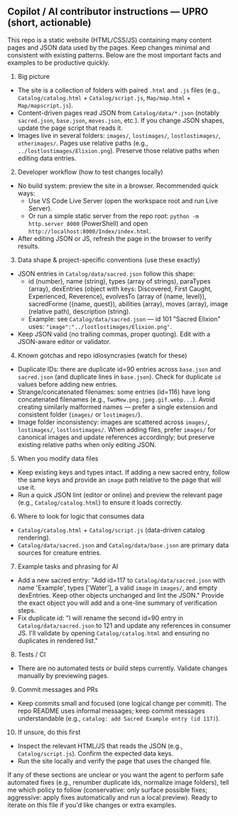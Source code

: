 ## Copilot / AI contributor instructions — UPRO (short, actionable)

This repo is a static website (HTML/CSS/JS) containing many content pages and JSON data used by the pages.
Keep changes minimal and consistent with existing patterns. Below are the most important facts and examples to be productive quickly.

1) Big picture
- The site is a collection of folders with paired `.html` and `.js` files (e.g., `Catalog/catalog.html` + `Catalog/script.js`, `Map/map.html` + `Map/mapscript.js`).
- Content-driven pages read JSON from `Catalog/data/*.json` (notably `sacred.json`, `base.json`, `moves.json`, etc.). If you change JSON shapes, update the page script that reads it.
- Images live in several folders: `images/`, `lostimages/`, `lostlostimages/`, `otherimages/`. Pages use relative paths (e.g., `../lostlostimages/Elixion.png`). Preserve those relative paths when editing data entries.

2) Developer workflow (how to test changes locally)
- No build system: preview the site in a browser. Recommended quick ways:
  - Use VS Code Live Server (open the workspace root and run Live Server).
  - Or run a simple static server from the repo root: `python -m http.server 8000` (PowerShell) and open `http://localhost:8000/Index/index.html`.
- After editing JSON or JS, refresh the page in the browser to verify results.

3) Data shape & project-specific conventions (use these exactly)
- JSON entries in `Catalog/data/sacred.json` follow this shape:
  - id (number), name (string), types (array of strings), paraTypes (array), dexEntries (object with keys: Discovered, First Caught, Experienced, Reverence), evolvesTo (array of {name, level}), sacredForme ({name, quest}), abilities (array), moves (array), image (relative path), description (string).
  - Example: see `Catalog/data/sacred.json` — id 101 "Sacred Elixion" uses: `"image":"../lostlostimages/Elixion.png"`.
- Keep JSON valid (no trailing commas, proper quoting). Edit with a JSON-aware editor or validator.

4) Known gotchas and repo idiosyncrasies (watch for these)
- Duplicate IDs: there are duplicate id=90 entries across `base.json` and `sacred.json` (and duplicate lines in `base.json`). Check for duplicate `id` values before adding new entries.
- Strange/concatenated filenames: some entries (id=116) have long concatenated filenames (e.g., `TwoMew.png.jpeg.gif.webp...`). Avoid creating similarly malformed names — prefer a single extension and consistent folder (`images/` or `lostimages/`).
- Image folder inconsistency: images are scattered across `images/`, `lostimages/`, `lostlostimages/`. When adding files, prefer `images/` for canonical images and update references accordingly; but preserve existing relative paths when only editing JSON.

5) When you modify data files
- Keep existing keys and types intact. If adding a new sacred entry, follow the same keys and provide an `image` path relative to the page that will use it.
- Run a quick JSON lint (editor or online) and preview the relevant page (e.g., `Catalog/catalog.html`) to ensure it loads correctly.

6) Where to look for logic that consumes data
- `Catalog/catalog.html` + `Catalog/script.js` (data-driven catalog rendering).
- `Catalog/data/sacred.json` and `Catalog/data/base.json` are primary data sources for creature entries.

7) Example tasks and phrasing for AI
- Add a new sacred entry: "Add id=117 to `Catalog/data/sacred.json` with name 'Example', types ['Water'], a valid `image` in `images/`, and empty dexEntries. Keep other objects unchanged and lint the JSON." Provide the exact object you will add and a one-line summary of verification steps.
- Fix duplicate id: "I will rename the second id=90 entry in `Catalog/data/sacred.json` to 121 and update any references in consumer JS. I'll validate by opening `Catalog/catalog.html` and ensuring no duplicates in rendered list."

8) Tests / CI
- There are no automated tests or build steps currently. Validate changes manually by previewing pages.

9) Commit messages and PRs
- Keep commits small and focused (one logical change per commit). The repo README uses informal messages; keep commit messages understandable (e.g., `catalog: add Sacred Example entry (id 117)`).

10) If unsure, do this first
- Inspect the relevant HTML/JS that reads the JSON (e.g., `Catalog/script.js`). Confirm the expected data keys.
- Run the site locally and verify the page that uses the changed file.

If any of these sections are unclear or you want the agent to perform safe automated fixes (e.g., renumber duplicate ids, normalize image folders), tell me which policy to follow (conservative: only surface possible fixes; aggressive: apply fixes automatically and run a local preview). Ready to iterate on this file if you'd like changes or extra examples.
